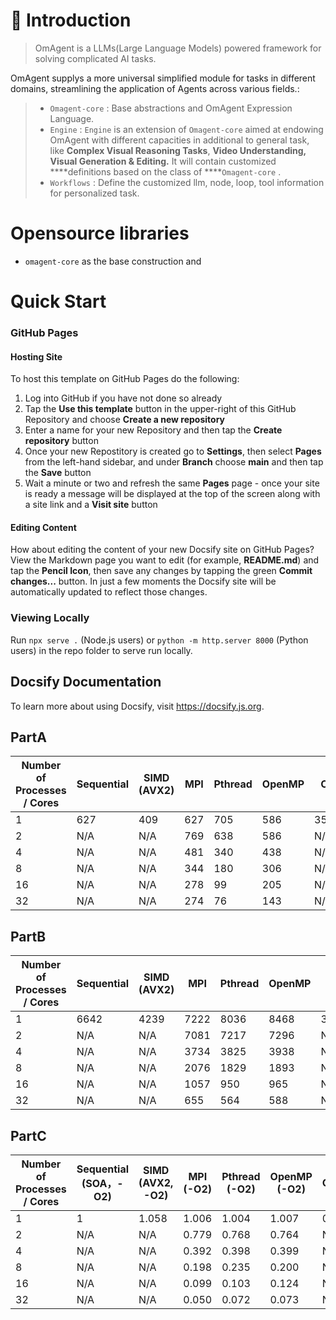 # 📖 Introduction

> OmAgent is a LLMs(Large Language Models) powered framework for solving complicated AI tasks. 

OmAgent supplys a more universal simplified module for tasks in different domains, streamlining the application of Agents across various fields.:
> 
> - `Omagent-core` : Base abstractions and OmAgent Expression Language.
> - `Engine` : `Engine` is an extension of  `Omagent-core` aimed at endowing OmAgent with different capacities in additional to general task, like **Complex Visual Reasoning Tasks**, **Video Understanding, Visual Generation & Editing.**  It will contain customized ****definitions based on the class of ****`Omagent-core` .
> - `Workflows` : Define the customized llm, node, loop, tool information for personalized task.

# Opensource libraries

- `omagent-core` as the base construction and 




# Quick Start


### GitHub Pages

#### Hosting Site

To host this template on GitHub Pages do the following:  

1. Log into GitHub if you have not done so already
2. Tap the **Use this template** button in the upper-right of this GitHub Repository and choose **Create a new repository**
3. Enter a name for your new Repository and then tap the **Create repository** button
4. Once your new Repostitory is created go to **Settings**, then select **Pages** from the left-hand sidebar, and under **Branch** choose **main** and then tap the **Save** button
5. Wait a minute or two and refresh the same **Pages** page - once your site is ready a message will be displayed at the top of the screen along with a site link and a **Visit site** button

#### Editing Content

How about editing the content of your new Docsify site on GitHub Pages? View the Markdown page you want to edit (for example, **README.md**) and tap the **Pencil Icon**, then save any changes by tapping the green **Commit changes...** button. In just a few moments the Docsify site will be automatically updated to reflect those changes.

### Viewing Locally 
Run `npx serve .` (Node.js users) or `python -m http.server 8000` (Python users) in the repo folder to serve run locally.

## Docsify Documentation

To learn more about using Docsify, visit https://docsify.js.org.

## PartA
| Number of Processes / Cores | Sequential | SIMD (AVX2) | MPI | Pthread | OpenMP | CUDA | OpenACC |
|-----------------------------|------------|-------------|-----|---------|--------|------|---------|
| 1                           | 627        | 409         | 627 | 705     | 586    | 35.3022   | 36      |
| 2                           | N/A        | N/A         | 769 | 638     | 586    | N/A  | N/A     |
| 4                           | N/A        | N/A         | 481 | 340     | 438    | N/A  | N/A     |
| 8                           | N/A        | N/A         | 344 | 180     | 306    | N/A  | N/A     |
| 16                          | N/A        | N/A         | 278 | 99     | 205    | N/A  | N/A     |
| 32                          | N/A        | N/A         | 274 | 76      | 143    | N/A  | N/A     |

## PartB
| Number of Processes / Cores | Sequential | SIMD (AVX2) | MPI  | Pthread | OpenMP | CUDA | OpenACC |
|-----------------------------|------------|-------------|------|---------|--------|------|---------|
| 1                           | 6642       | 4239        | 7222 | 8036    | 8468   | 31.1593   | 23      |
| 2                           | N/A        | N/A         | 7081 | 7217    | 7296   | N/A  | N/A     |
| 4                           | N/A        | N/A         | 3734 | 3825    | 3938   | N/A  | N/A     |
| 8                           | N/A        | N/A         | 2076 | 1829    | 1893   | N/A  | N/A     |
| 16                          | N/A        | N/A         | 1057 | 950     | 965   | N/A  | N/A     |
| 32                          | N/A        | N/A         | 655  | 564     | 588    | N/A  | N/A     |




## PartC
| Number of Processes / Cores | Sequential (SOA，-O2) |  SIMD (AVX2, -O2) | MPI (-O2)  | Pthread (-O2) | OpenMP (-O2) | CUDA | OpenACC |
|-----------------------------|------------------|-------------------|------------|---------------|--------------|------|---------|
| 1                           | 1             | 1.058              | 1.006       | 1.004          | 1.007         | 0.002 | 0.001      |
| 2                           | N/A              | N/A               | 0.779       | 0.768          | 0.764         | N/A  | N/A     |
| 4                           | N/A              | N/A               | 0.392       | 0.398          | 0.399         | N/A  | N/A     |
| 8                           | N/A              | N/A               | 0.198        | 0.235           | 0.200          | N/A  | N/A     |
| 16                          | N/A              | N/A               | 0.099        | 0.103           | 0.124          | N/A  | N/A     |
| 32                          | N/A              | N/A               | 0.050        | 0.072           | 0.073          | N/A  | N/A     |
